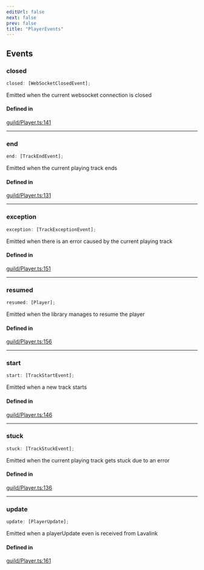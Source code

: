 ```yaml
---
editUrl: false
next: false
prev: false
title: "PlayerEvents"
---
```


## Events

<a id="closed" name="closed"></a>

### closed

```ts
closed: [WebSocketClosedEvent];
```

Emitted when the current websocket connection is closed

#### Defined in

[guild/Player.ts:141](https://github.com/shipgirlproject/shoukaku/blob/428f92c432a1875d1770e54c312147a1f47a448d/src/guild/Player.ts#L141)

***

<a id="end" name="end"></a>

### end

```ts
end: [TrackEndEvent];
```

Emitted when the current playing track ends

#### Defined in

[guild/Player.ts:131](https://github.com/shipgirlproject/shoukaku/blob/428f92c432a1875d1770e54c312147a1f47a448d/src/guild/Player.ts#L131)

***

<a id="exception" name="exception"></a>

### exception

```ts
exception: [TrackExceptionEvent];
```

Emitted when there is an error caused by the current playing track

#### Defined in

[guild/Player.ts:151](https://github.com/shipgirlproject/shoukaku/blob/428f92c432a1875d1770e54c312147a1f47a448d/src/guild/Player.ts#L151)

***

<a id="resumed" name="resumed"></a>

### resumed

```ts
resumed: [Player];
```

Emitted when the library manages to resume the player

#### Defined in

[guild/Player.ts:156](https://github.com/shipgirlproject/shoukaku/blob/428f92c432a1875d1770e54c312147a1f47a448d/src/guild/Player.ts#L156)

***

<a id="start" name="start"></a>

### start

```ts
start: [TrackStartEvent];
```

Emitted when a new track starts

#### Defined in

[guild/Player.ts:146](https://github.com/shipgirlproject/shoukaku/blob/428f92c432a1875d1770e54c312147a1f47a448d/src/guild/Player.ts#L146)

***

<a id="stuck" name="stuck"></a>

### stuck

```ts
stuck: [TrackStuckEvent];
```

Emitted when the current playing track gets stuck due to an error

#### Defined in

[guild/Player.ts:136](https://github.com/shipgirlproject/shoukaku/blob/428f92c432a1875d1770e54c312147a1f47a448d/src/guild/Player.ts#L136)

***

<a id="update" name="update"></a>

### update

```ts
update: [PlayerUpdate];
```

Emitted when a playerUpdate even is received from Lavalink

#### Defined in

[guild/Player.ts:161](https://github.com/shipgirlproject/shoukaku/blob/428f92c432a1875d1770e54c312147a1f47a448d/src/guild/Player.ts#L161)
